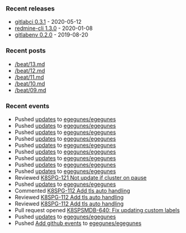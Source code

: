 ### Recent releases

* [gitlabci 0.3.1](https://github.com/egegunes/gitlabci/releases/tag/0.3.1) - 2020-05-12
* [redmine-cli 1.3.0](https://github.com/egegunes/redmine-cli/releases/tag/1.3.0) - 2020-01-08
* [gitlabenv 0.2.0](https://github.com/egegunes/gitlabenv/releases/tag/0.2.0) - 2019-08-20

### Recent posts

* [/beat/13.md](https://ege.dev/beat/13/)
* [/beat/12.md](https://ege.dev/beat/12/)
* [/beat/11.md](https://ege.dev/beat/11/)
* [/beat/10.md](https://ege.dev/beat/10/)
* [/beat/09.md](https://ege.dev/beat/09/)

### Recent events

* Pushed [updates](https://github.com/egegunes/egegunes/commit/510438582590b251b2d92353a55ad60463a2a808) to [egegunes/egegunes](https://github.com/egegunes/egegunes)
* Pushed [updates](https://github.com/egegunes/egegunes/commit/7f2d9fadb1542ee8e2231d777126062c907804b7) to [egegunes/egegunes](https://github.com/egegunes/egegunes)
* Pushed [updates](https://github.com/egegunes/egegunes/commit/9d57b28505802d2cce1046ee37890484f93556b4) to [egegunes/egegunes](https://github.com/egegunes/egegunes)
* Pushed [updates](https://github.com/egegunes/egegunes/commit/f005fe8718c9584c432052416bb7efc12d3ef30f) to [egegunes/egegunes](https://github.com/egegunes/egegunes)
* Pushed [updates](https://github.com/egegunes/egegunes/commit/7042552241172ce3be88d2ffe9dd4d34b81fbe0d) to [egegunes/egegunes](https://github.com/egegunes/egegunes)
* Pushed [updates](https://github.com/egegunes/egegunes/commit/86ed051dd0f624728436818003d8eedd966b257c) to [egegunes/egegunes](https://github.com/egegunes/egegunes)
* Pushed [updates](https://github.com/egegunes/egegunes/commit/26bb7a28e2bad62177edeb527bb2352c8f5afbaa) to [egegunes/egegunes](https://github.com/egegunes/egegunes)
* Pushed [updates](https://github.com/egegunes/egegunes/commit/2c7ff3ce4dd514319b531e3b9736450c1518639e) to [egegunes/egegunes](https://github.com/egegunes/egegunes)
* Pushed [updates](https://github.com/egegunes/egegunes/commit/71fadfd594e81573157d3b80fb4d47e9f181106b) to [egegunes/egegunes](https://github.com/egegunes/egegunes)
* Reviewed [K8SPG-121 Not update if cluster on pause](https://github.com/percona/percona-postgresql-operator/pull/205)
* Pushed [updates](https://github.com/egegunes/egegunes/commit/d34491b83bc426ccae6d15c3b415bab4362f8809) to [egegunes/egegunes](https://github.com/egegunes/egegunes)
* Commented [K8SPG-112 Add tls auto handling](https://github.com/percona/percona-postgresql-operator/pull/199)
* Reviewed [K8SPG-112 Add tls auto handling](https://github.com/percona/percona-postgresql-operator/pull/199)
* Reviewed [K8SPG-112 Add tls auto handling](https://github.com/percona/percona-postgresql-operator/pull/199)
* Pull request opened [K8SPSMDB-640: Fix updating custom labels](https://github.com/percona/percona-server-mongodb-operator/pull/881)
* Pushed [updates](https://github.com/egegunes/egegunes/commit/d9395a7fd5d6a5a82c07089a79d20762f4853368) to [egegunes/egegunes](https://github.com/egegunes/egegunes)
* Pushed [Add github events](https://github.com/egegunes/egegunes/commit/4b5ed0b34429f299e9e6aef3d46475ab52678cf0) to [egegunes/egegunes](https://github.com/egegunes/egegunes)
